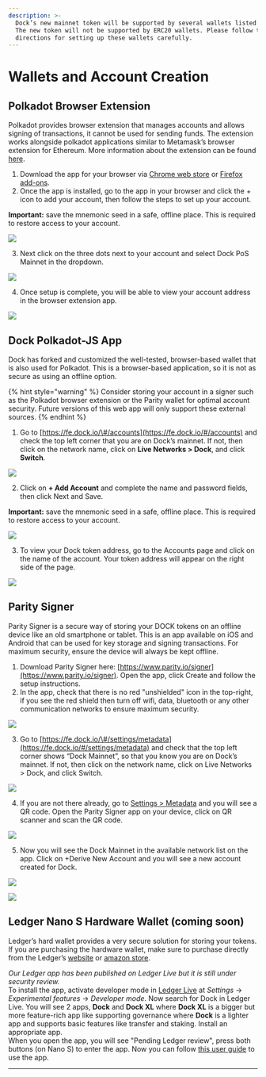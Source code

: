 ```yaml
---
description: >-
  Dock’s new mainnet token will be supported by several wallets listed below.
  The new token will not be supported by ERC20 wallets. Please follow the
  directions for setting up these wallets carefully.
---
```


# Wallets and Account Creation

## Polkadot Browser Extension

Polkadot provides browser extension that manages accounts and allows signing of transactions, it cannot be used for sending funds. The extension works alongside polkadot applications similar to Metamask’s browser extension for Ethereum. More information about the extension can be found [here](https://github.com/polkadot-js/extension).

1. Download the app for your browser via [Chrome web store](https://chrome.google.com/webstore/detail/polkadot%7Bjs%7D-extension/mopnmbcafieddcagagdcbnhejhlodfdd) or [Firefox add-ons](https://addons.mozilla.org/en-US/firefox/addon/polkadot-js-extension/).
2. Once the app is installed, go to the app in your browser and click the + icon to add your account, then follow the steps to set up your account.

**Important:** save the mnemonic seed in a safe, offline place. This is required to restore access to your account.

![](../../.gitbook/assets/8.png)

3. Next click on the three dots next to your account and select Dock PoS Mainnet in the dropdown.

![](../../.gitbook/assets/extension%20%282%29.png)



4. Once setup is complete, you will be able to view your account address in the browser extension app.

![](../../.gitbook/assets/2021-08-17_14-39-34%20%281%29.png)

## Dock Polkadot-JS App

Dock has forked and customized the well-tested, browser-based wallet that is also used for Polkadot. This is a browser-based application, so it is not as secure as using an offline option.

{% hint style="warning" %}
Consider storing your account in a signer such as the Polkadot browser extension or the Parity wallet for optimal account security. Future versions of this web app will only support these external sources.
{% endhint %}

1. Go to [https://fe.dock.io/\#/accounts](https://fe.dock.io/#/accounts) and check the top left corner that you are on Dock’s mainnet. If not, then click on the network name, click on **Live Networks &gt; Dock**, and click **Switch**. 

![](../../.gitbook/assets/1.png)

2. Click on **+ Add Account** and complete the name and password fields, then click Next and Save. 

**Important:** save the mnemonic seed in a safe, offline place. This is required to restore access to your account.

![](../../.gitbook/assets/2.png)

3. To view your Dock token address, go to the Accounts page and click on the name of the account. Your token address will appear on the right side of the page.

![](../../.gitbook/assets/3%20%281%29.png)

## Parity Signer

Parity Signer is a secure way of storing your DOCK tokens on an offline device like an old smartphone or tablet. This is an app available on iOS and Android that can be used for key storage and signing transactions. For maximum security, ensure the device will always be kept offline.

1. Download Parity Signer here: [https://www.parity.io/signer](https://www.parity.io/signer). Open the app, click Create and follow the setup instructions.
2. In the app, check that there is no red "unshielded" icon in the top-right, if you see the red shield then turn off wifi, data, bluetooth or any other communication networks to ensure maximum security.

![](../../.gitbook/assets/4.png)

3. Go to [https://fe.dock.io/\#/settings/metadata](https://fe.dock.io/#/settings/metadata) and check that the top left corner shows “Dock Mainnet”, so that you know you are on Dock’s mainnet. If not, then click on the network name, click on Live Networks &gt; Dock, and click Switch. 

![](../../.gitbook/assets/5.png)

4. If you are not there already, go to [Settings &gt; Metadata](https://fe.dock.io/?rpc=wss%3A%2F%2Fmainnet-node.dock.io#/settings/metadata) and you will see a QR code. Open the Parity Signer app on your device, click on QR scanner and scan the QR code. 

![](../../.gitbook/assets/6.png)

5. Now you will see the Dock Mainnet in the available network list on the app. Click on +Derive New Account and you will see a new account created for Dock.

![](../../.gitbook/assets/7.png)



![](../../.gitbook/assets/9.png)

## Ledger Nano S Hardware Wallet \(coming soon\)

Ledger’s hard wallet provides a very secure solution for storing your tokens. If you are purchasing the hardware wallet, make sure to purchase directly from the Ledger’s [website](https://shop.ledger.com/products/ledger-nano-s) or [amazon store](https://smile.amazon.com/Ledger-Nano-Hardware-Bitcoin-Ethereum/dp/B07FY5R77T/).

_Our Ledger app has been published on Ledger Live but it is still under security review._   
To install the app, activate developer mode in [Ledger Live](https://www.ledger.com/ledger-live) at  _Settings_ -&gt; _Experimental features_ -&gt; _Developer mode_. Now search for  Dock in Ledger Live. You will see 2 apps, **Dock** and **Dock XL** where **Dock XL** is a bigger but more feature-rich app like supporting governance where **Dock** is a lighter app and supports basic features like transfer and staking. Install an appropriate app.  
When you open the app, you will see "Pending Ledger review", press both buttons \(on Nano S\) to enter the app. Now you can follow [this user guide](https://github.com/LedgerHQ/app-dock/blob/main/docs/User%20guide.md) to use the app.   
****

